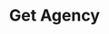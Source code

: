 ---
title: Get Agency
excerpt: Get a single agency by uid.
api:
  file: agencies.json
  operationId: getAgency
deprecated: false
hidden: false
metadata:
  title: ''
  description: ''
  robots: index
next:
  description: ''
---